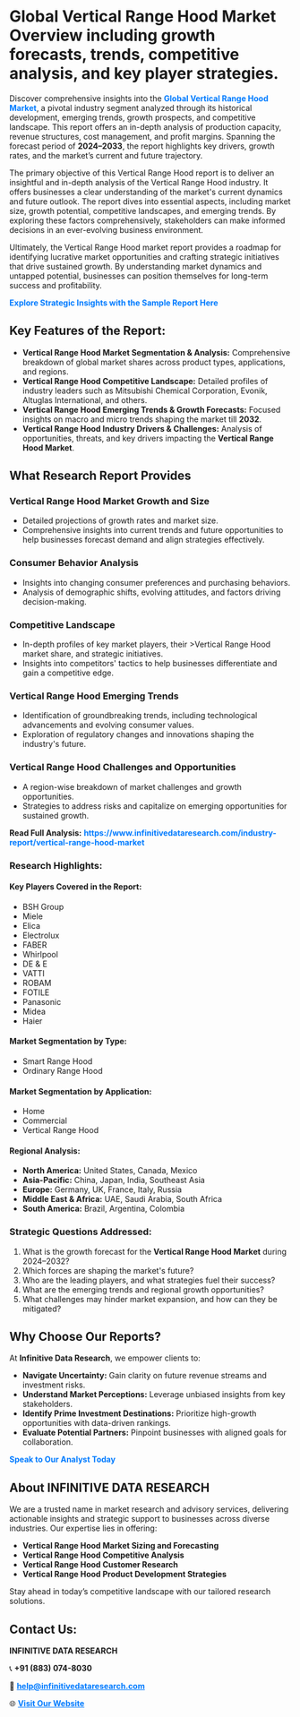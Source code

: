 <h1>Global Vertical Range Hood Market Overview including growth forecasts, trends, competitive analysis, and key player strategies.</h1>
<p>
Discover comprehensive insights into the 
<a href="https://www.infinitivedataresearch.com/industry-report/vertical-range-hood-market" rel="dofollow" style="color: #007BFF; text-decoration: none;"><strong>Global Vertical Range Hood Market</strong></a>, a pivotal industry segment analyzed through its historical development, emerging trends, growth prospects, and competitive landscape. This report offers an in-depth analysis of production capacity, revenue structures, cost management, and profit margins. Spanning the forecast period of <strong>2024–2033</strong>, the report highlights key drivers, growth rates, and the market’s current and future trajectory.
</p>
<p>
The primary objective of this Vertical Range Hood report is to deliver an insightful and in-depth analysis of the Vertical Range Hood industry. It offers businesses a clear understanding of the market's current dynamics and future outlook. The report dives into essential aspects, including market size, growth potential, competitive landscapes, and emerging trends. By exploring these factors comprehensively, stakeholders can make informed decisions in an ever-evolving business environment.
</p>
<p>
Ultimately, the Vertical Range Hood market report provides a roadmap for identifying lucrative market opportunities and crafting strategic initiatives that drive sustained growth. By understanding market dynamics and untapped potential, businesses can position themselves for long-term success and profitability.
</p>
<p>
<a href="https://www.infinitivedataresearch.com/request-sample/reportId=101844" style="color: #007BFF; text-decoration: none;"><strong>Explore Strategic Insights with the Sample Report Here</strong></a>
</p>

<h2>Key Features of the Report:</h2>
<ul>
<li><strong>Vertical Range Hood Market Segmentation & Analysis:</strong> Comprehensive breakdown of global market shares across product types, applications, and regions.</li>
<li><strong>Vertical Range Hood Competitive Landscape:</strong> Detailed profiles of industry leaders such as Mitsubishi Chemical Corporation, Evonik, Altuglas International, and others.</li>
<li><strong>Vertical Range Hood Emerging Trends & Growth Forecasts:</strong> Focused insights on macro and micro trends shaping the market till <strong>2032</strong>.</li>
<li><strong>Vertical Range Hood Industry Drivers & Challenges:</strong> Analysis of opportunities, threats, and key drivers impacting the <strong>Vertical Range Hood Market</strong>.</li>
</ul>

<h2>What Research Report Provides</h2>
<h3>Vertical Range Hood Market Growth and Size</h3>
<ul>
<li>Detailed projections of growth rates and market size.</li>
<li>Comprehensive insights into current trends and future opportunities to help businesses forecast demand and align strategies effectively.</li>
</ul>

<h3>Consumer Behavior Analysis</h3>
<ul>
<li>Insights into changing consumer preferences and purchasing behaviors.</li>
<li>Analysis of demographic shifts, evolving attitudes, and factors driving decision-making.</li>
</ul>

<h3>Competitive Landscape</h3>
<ul>
<li>In-depth profiles of key market players, their >Vertical Range Hood market share, and strategic initiatives.</li>
<li>Insights into competitors' tactics to help businesses differentiate and gain a competitive edge.</li>
</ul>

<h3>Vertical Range Hood Emerging Trends</h3>
<ul>
<li>Identification of groundbreaking trends, including technological advancements and evolving consumer values.</li>
<li>Exploration of regulatory changes and innovations shaping the industry's future.</li>
</ul>

<h3>Vertical Range Hood Challenges and Opportunities</h3>
<ul>
<li>A region-wise breakdown of market challenges and growth opportunities.</li>
<li>Strategies to address risks and capitalize on emerging opportunities for sustained growth.</li>
</ul>
<p><strong>Read Full Analysis:</strong> <a href="https://www.infinitivedataresearch.com/industry-report/vertical-range-hood-market" rel="dofollow" style="color: #007BFF; text-decoration: none;"><strong>https://www.infinitivedataresearch.com/industry-report/vertical-range-hood-market</strong></a></p>
<h3>Research Highlights:</h3>
<h4>Key Players Covered in the Report:</h4>
<ul><li>BSH Group</li><li>Miele</li><li>Elica</li><li>Electrolux</li><li>FABER</li><li>Whirlpool</li><li>DE &amp; E</li><li>VATTI</li><li>ROBAM</li><li>FOTILE</li><li>Panasonic</li><li>Midea</li><li>Haier</li></ul>
<h4>Market Segmentation by Type:</h4>
<ul><li>Smart Range Hood</li><li>Ordinary Range Hood</li></ul>
<h4>Market Segmentation by Application:</h4>
<ul><li>Home</li><li>Commercial</li><li>Vertical Range Hood</li></ul>

<h4>Regional Analysis:</h4>
<ul>
<li><strong>North America:</strong> United States, Canada, Mexico</li>
<li><strong>Asia-Pacific:</strong> China, Japan, India, Southeast Asia</li>
<li><strong>Europe:</strong> Germany, UK, France, Italy, Russia</li>
<li><strong>Middle East & Africa:</strong> UAE, Saudi Arabia, South Africa</li>
<li><strong>South America:</strong> Brazil, Argentina, Colombia</li>
</ul>

<h3>Strategic Questions Addressed:</h3>
<ol>
<li>What is the growth forecast for the <strong>Vertical Range Hood Market</strong> during 2024–2032?</li>
<li>Which forces are shaping the market's future?</li>
<li>Who are the leading players, and what strategies fuel their success?</li>
<li>What are the emerging trends and regional growth opportunities?</li>
<li>What challenges may hinder market expansion, and how can they be mitigated?</li>
</ol>

<h2>Why Choose Our Reports?</h2>
<p>At <strong>Infinitive Data Research</strong>, we empower clients to:</p>
<ul>
<li><strong>Navigate Uncertainty:</strong> Gain clarity on future revenue streams and investment risks.</li>
<li><strong>Understand Market Perceptions:</strong> Leverage unbiased insights from key stakeholders.</li>
<li><strong>Identify Prime Investment Destinations:</strong> Prioritize high-growth opportunities with data-driven rankings.</li>
<li><strong>Evaluate Potential Partners:</strong> Pinpoint businesses with aligned goals for collaboration.</li>
</ul>
<p><a href="https://www.infinitivedataresearch.com/industry-report/vertical-range-hood-market" rel="dofollow" style="color: #007BFF; text-decoration: none;"><strong>Speak to Our Analyst Today</strong></a></p>

<h2>About INFINITIVE DATA RESEARCH</h2>
<p>We are a trusted name in market research and advisory services, delivering actionable insights and strategic support to businesses across diverse industries. Our expertise lies in offering:</p>
<ul>
<li><strong>Vertical Range Hood Market Sizing and Forecasting</strong></li>
<li><strong>Vertical Range Hood Competitive Analysis</strong></li>
<li><strong>Vertical Range Hood Customer Research</strong></li>
<li><strong>Vertical Range Hood Product Development Strategies</strong></li>
</ul>
<p>Stay ahead in today’s competitive landscape with our tailored research solutions.</p>

<h2>Contact Us:</h2>
<p><strong>INFINITIVE DATA RESEARCH</strong></p>
<p>📞 <strong>+91 (883) 074-8030</strong></p>
<p>📧 <strong><a href="mailto:help@infinitivedataresearch.com" style="color: #007BFF;">help@infinitivedataresearch.com</a></strong></p>
<p>🌐 <strong><a href="https://www.infinitivedataresearch.com" rel="dofollow" style="color: #007BFF;">Visit Our Website</a></strong></p>